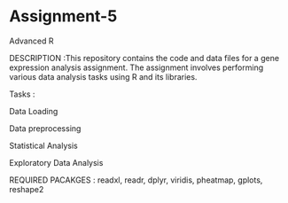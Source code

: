 # Assignment-5
Advanced R

DESCRIPTION :This repository contains the code and data files for a gene expression analysis assignment. The assignment involves performing various data analysis tasks using R and its libraries.

Tasks :

Data Loading

Data preprocessing

Statistical Analysis

Exploratory Data Analysis

REQUIRED PACAKGES : readxl, readr, dplyr, viridis, pheatmap, gplots, reshape2
